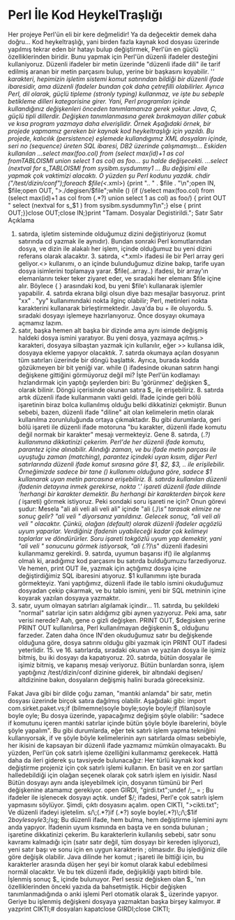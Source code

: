# Perl İle Kod HeykelTraşlığı

Her projeye Perl'ün eli bir kere değmelidir!  Ya da değecektir demek
daha doğru... Kod heykeltraşlığı, yani birden fazla kaynak kod dosyası
üzerinde yapılmış tekrar eden bir hatayı bulup değiştirmek, Perl'ün en
güçlü özelliklerinden biridir. Bunu yapmak için Perl'ün düzenli
ifadeler desteğini kullaniyoruz.  Düzenli ifadeler bir metin üzerinde
"düzenli ifade dili" ile tarif edilmiş aranan bir metin parçasını
bulup, yerine bir başkasını koyabilir. '*' karakteri, hepimizin
işletim sistemi komut satırından bildiği bir düzenli ifade ibaresidir,
ama düzenli ifadeler bundan çok daha çetrefilli olabilirler.  Ayrıca
Perl, dil olarak, güçlü tipleme (stronly typing) kullanmaz, ve işte bu
sebeple betikleme dilleri kategorisine girer. Yani, Perl programları
içinde kullandığınız değişkenleri önceden tanımlamanıza gerek
yoktur. Java, C, güçlü tipli dillerdir.  Değişken tanımlanmasına gerek
bırakmayan diller çabuk ve kısa program yazmaya daha elverişlidir.
Örnek Aşağıdaki örnek, bir projede yapmamız gereken bir kaynak kod
heykeltraşlığı için yazıldı. Bu projede, kalıcılık (persistence)
eşlemede kullandıgımız XML dosyaları içinde, seri no (sequence) üreten
SQL ibaresi, DB2 üzerinde çalışmamıştı... Eskiden kullanılan
...<sql-text>select max(foo.col) from (select max(id)+1 as col
fromTABLOISMI union select 1 as col) as foo</sql-text>...  şu halde
değişecekti.  ...<sql-text>select (nextval for s_TABLOISMI from
sysibm.sysdummy1 </sql-text>...  Bu değişimi elle yapmak çok vaktimizi
alacaktı. O yüzden şu Perl kodunu yazdık.  chdir
("/test/dizin/conf");foreach $file(<*.xml>) {print ".. " . $file
. "\n";open IN, $file;open OUT, ">./degisen/$file";while (<IN>) {if
(/select max\(foo\.col\) from \(select max\(id\)\+1 as col from (.*?)
union select 1 as col\) as foo/) { print OUT " select (nextval for
s_$1 ) from sysibm.sysdummy1\n";} else { print OUT;}}close OUT;close
IN;}print "Tamam. Dosyalar Degistirildi."; Satır Satır Açıklama
1. satırda, işletim sisteminde olduğumuz dizini değiştiriyoruz (komut
satırında cd yazmak ile aynıdır). Bundan sonraki Perl komutlarından
dosya, ve dizin ile alakalı her işlem, içinde olduğumuz bu yeni dizini
referans olarak alacaktır.  3. satırda, <*.xml> ifadesi ile bir Perl
array geri geliyor.<> kullanımı, o an içinde bulunduğumuz dizine
bakıp, tarife uyan dosya isimlerini toplamaya yarar. $file(..array..)
ifadesi, bir array'ın elemanlarını teker teker ziyaret eder, ve
sıradaki her elemanı $file içine alır. Böylece { } arasındaki kod, bu
yeni $file'ı kullanarak işlemler yapabilir.  4. satırda ekrana bilgi
olsun diye bazı mesajlar basıyoruz. print "xx" . "yy" kullanımındaki
nokta ilginç olabilir; Perl, metinleri nokta karakterini kullanarak
birleştirmektedir. Java'da bu + ile oluyordu.  5. sıradaki dosyayı
işlemeye hazırlanıyoruz. Önce dosyayı okumaya açmamız lazım.
6. satır, başka hemen alt başka bir dizinde ama aynı isimde değişmiş
haldeki dosya ismini yaratıyor. Bu yeni dosya, yazmaya açılmış.>
karakteri, dosyaya silbaştan yazmak için kullanılır, eğer >> kullansa
idik, dosyaya ekleme yapıyor olacaktık.  7. satırda okumaya açılan
dosyanın tüm satırları üzerinde bir döngü başlattık. Ayrıca, burada
kodda gözükmeyen bir bit yeniği var. while (<IN>) ifadesinde okunan
satırın hangi değişkene gittiğini görmüyoruz değil mi? İşte Perl'ün
kodlamayı hızlandırmak için yaptığı şeylerden biri: Bu 'görünmez'
değişken $_ olarak bilinir. Döngü içerisinde okunan satıra $_ ile
erişebiliriz.  8. satırda artık düzenli ifade kullanmanın vakti
geldi. İfade içinde geri bölü işaretinin biraz bolca kullanılmış
olduğu belki dikkatinizi çekmiştir. Bunun sebebi, bazen, düzenli ifade
"diline" ait olan kelimelerin metin olarak kullanılma zorunluluğunda
ortaya çıkmaktadır. Bu gibi durumlarda, geri bölü işareti ile düzenli
ifade motoruna "bu karakter, düzenli ifade komutu değil normak bir
karakter" mesajı vermekteyiz.  Gene 8. satırda, (.*?) kullanımına
dikkatinizi çekerim. Perl'de her düzenli ifade komutu, parantez içine
alınabilir. Alındığı zaman, ve bu ifade metin parçası ile uyuştuğu
zaman (matching), parantez içindeki uyan kısım, diğer Perl
satırlarında düzenli ifade komut sırasına göre $1, $2, $3, .. ile
erişilebilir. Örneğimizde sadece bir tane () kullanımı olduğuna göre,
sadece $1 kullanarak uyan metin parcasına erişebiliriz.  8. satırda
kullanılan düzenli ifadenin detayına inmek gerekirse, nokta '.'
işareti düzenli ifade dilinde 'herhangi bir karakter demektir. Bu
herhangi bir karakterden birçok kere (* işareti) görmek
istiyoruz. Peki sondaki soru işareti ne için? Onun görevi şudur:
Mesela "ali ali veli ali veli ali" içinde "ali (.*)\s" tarasak elimize
ne sonuç gelir?  "ali veli " diyorsanız yanıldınız. Gelecek sonuç,
"ali veli ali veli " olacaktır. Çünkü, olağan (default) olarak düzenli
ifadeler açgözlü uyum yaparlar. Verdiğiniz ifadenin uyabileceği kadar
çok kelimeyi toplarlar ve döndürürler. Soru işareti tokgözlü uyum yap
demektir, yani "ali veli " sonucunu görmek istiyorsak, "ali (.*?)\s"
düzenli ifadesini kullanmamız gerekirdi.  9. satırda, uyumun başarısı
if() ile algılanmış olmalı ki, aradığımız kod parçasını bu satırda
bulduğumuzu farzediyoruz. Ve hemen, print OUT ile, yazmak için
açtığımız dosya içine değiştirdiğimiz SQL ibaresini atıyoruz. $1
kullanımını işte burada görmekteyiz. Yani yaptığımız, düzenli ifade
ile tablo ismini okuduğumuz dosyadan çekip çıkarmak, ve bu tablo
ismini, yeni bir SQL metninin içine koyarak yazılan dosyaya yazmaktır.
10. satır, uyum olmayan satırları algılamak içindir...  11. satırda,
bu şekildeki "normal" satırlar için satırı aldığımız gibi aynen
yazıyoruz. Peki ama, satır verisi nerede? Aah, gene o gizli
değişken. PRINT OUT, $degisken yerine PRINT OUT kullanılırsa, Perl
kullanılmayan değişkenin $_ olduğunu farzeder. Zaten daha önce IN'den
okuduğumuz satır bu değişkende olduğuna göre, dosya satırını olduğu
gibi yazmak için PRINT OUT ifadesi yeterlidir.  15. ve 16. satırlarda,
sıradaki okunan ve yazılan dosya ile işimiz bitmiş, bu iki dosyayı da
kapatıyoruz.  20. satırda, bütün dosyalar ile işimiz bitmiş, ve
kapanış mesajı veriyoruz.  Bütün bunlardan sonra, işlem yaptığınız
/test/dizin/conf dizinine giderek, bir altındaki degisen/ altdizinine
bakın, dosyaların değişmiş halini burada göreceksiniz.




Fakat Java gibi bir dilde çoğu zaman,
"mantıki anlamda" bir satır, metin dosyası üzerinde birçok satıra
dağılmış olabilir. Aşağıdaki gibi: import com.sirket.paket.vs;if
(bilmemne)soyle boyle;soyle boyle;if (filan)soyle boyle oyle; Bu dosya
üzerinde, yapacağımız değişim şöyle olabilir: "sadece if komutunu
içeren mantıki satırlar içinde bütün şöyle böyle ibarelerini, böyle
şöyle yapalım". Bu gibi durumlarda, eğer tek satırlı işlem yapma
tekniğini kullanıyorsak, if ve şöyle böyle kelimelerinin ayrı
satırlarda olması sebebiyle, her ikisini de kapsayan bir düzenli ifade
yazmamız mümkün olmayacaktı. Bu yüzden, Perl'ün çok satırlı işleme
özelliğini kullanmamız gerekecek.  Hattâ daha da ileri giderek şu
tavsiyede bulunacağız: Her türlü kaynak kod değiştirme projeniz için
çok satırlı işlemi kullanın. En basit ve en zor şartları
halledebildiği için olağan seçenek olarak çok satırlı işlem en
iyisidir.  Nasıl Bütün dosyayı aynı anda işleyebilmek için, dosyanın
tümünü bir Perl değişkenine atamamız gerekiyor.  open GIRDI,
"girdi.txt";undef $/;$_ = <GIRDI>; Bu ifadeler ile işlenecek dosyayı
açtık. undef $/; ifadesi, Perl'e çok satırlı işlem yapmasını söylüyor.
Şimdi, çıktı dosyasını açalım.  open CIKTI, ">cikti.txt"; Ve düzenli
ifadeyi işletelim.  s/\;(.*?)if (.*?) soyle boyle(.*?)\;/\;$1if $2
boyle soyle$3\;/sg; Bu düzenli ifade, hem bulma, hem değiştirme
işlemini aynı anda yapıyor. İfadenin uyum kısmında en başta ve en
sonda bulunan ; işaretine dikkatinizi çekerim. Bu karakterlerin
kullanılış sebebi, satır sonu kavramı kalmadığı için (satır satır
değil, tüm dosyayı bir kereden işliyoruz), yeni satır başı ve sonu
için en uygun karakterin ; olmasıdır. Bu işlediğiniz dile göre değişik
olabilir. Java dilinde her komut ; işareti ile bittiği için, bu
karakterler arasında düşen her şeyi bir komut olarak kabul edebilmesi
normâl olacaktır.  Ve bu tek düzenli ifade, değişikliği yaptı bitirdi
bile. İşlenmiş sonuç $_ içinde bulunuyor. Perl sessiz değisken olan $_
'nın özelliklerinden önceki yazıda da bahsetmiştik. Hiçbir değişken
tanımlanmadığında o anki işlemi Perl otomatik olarak $_ üzerinde
yapıyor.  Geriye bu işlenmiş değişkeni dosyaya yazmaktan başka birşey
kalmıyor.  # yazprint CIKTI;# dosyaları kapatclose GIRDI;close CIKTI;




